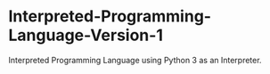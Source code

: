 # Interpreted-Programming-Language-Version-1
Interpreted Programming Language using Python 3 as an Interpreter. 
